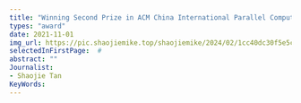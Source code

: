 ```yaml
---
title: "Winning Second Prize in ACM China International Parallel Computing Challenge (IPCC2021) Preliminary Round"
types: "award"
date: 2021-11-01
img_url: https://pic.shaojiemike.top/shaojiemike/2024/02/1cc40dc30f5e5cbc03ddca615c33225c.jpg
selectedInFirstPage:  # 
abstract: ""
Journalist:
- Shaojie Tan
KeyWords:
---
```


